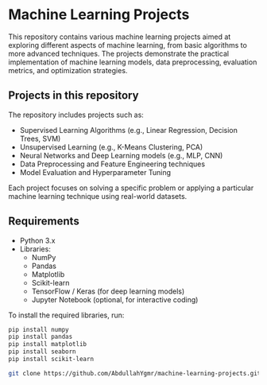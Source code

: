 # Machine Learning Projects

This repository contains various machine learning projects aimed at exploring different aspects of machine learning, from basic algorithms to more advanced techniques. The projects demonstrate the practical implementation of machine learning models, data preprocessing, evaluation metrics, and optimization strategies.

## Projects in this repository

The repository includes projects such as:
- Supervised Learning Algorithms (e.g., Linear Regression, Decision Trees, SVM)
- Unsupervised Learning (e.g., K-Means Clustering, PCA)
- Neural Networks and Deep Learning models (e.g., MLP, CNN)
- Data Preprocessing and Feature Engineering techniques
- Model Evaluation and Hyperparameter Tuning

Each project focuses on solving a specific problem or applying a particular machine learning technique using real-world datasets.

## Requirements

- Python 3.x
- Libraries: 
  - NumPy
  - Pandas
  - Matplotlib
  - Scikit-learn
  - TensorFlow / Keras (for deep learning models)
  - Jupyter Notebook (optional, for interactive coding)

To install the required libraries, run:
```bash
pip install numpy
pip install pandas
pip install matplotlib
pip install seaborn
pip install scikit-learn

git clone https://github.com/AbdullahYgmr/machine-learning-projects.git
